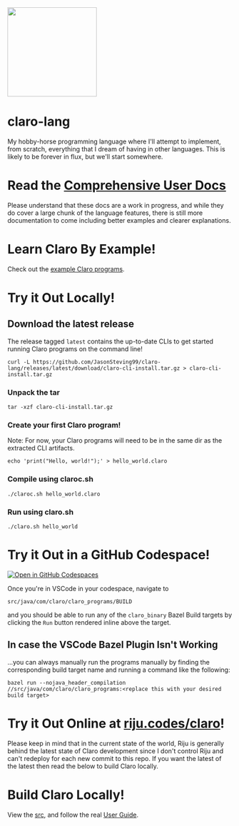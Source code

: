 <div align="left">
  <img src="https://github.com/JasonSteving99/claro-lang/blob/main/logo/ClaroLogoFromArrivalHeptapodOfferWeapon1.jpeg" width=200 height=200>
</div>

# claro-lang

My hobby-horse programming language where I'll attempt to implement, from
scratch, everything that I dream of having in other languages. This is
likely to be forever in flux, but we'll start somewhere.

# Read the [Comprehensive User Docs](https://jasonsteving99.github.io/claro-lang/)
Please understand that these docs are a work in progress, and while they do cover a large chunk of the language features, there is still more documentation to come including better examples and clearer explanations.

# Learn Claro By Example! 
Check out the [example Claro programs](https://github.com/JasonSteving99/claro-lang/tree/main/src/java/com/claro/claro_programs).

# Try it Out Locally!
## Download the latest release
The release tagged `latest` contains the up-to-date CLIs to get started running Claro programs on the command line!
```
curl -L https://github.com/JasonSteving99/claro-lang/releases/latest/download/claro-cli-install.tar.gz > claro-cli-install.tar.gz
```
### Unpack the tar
```
tar -xzf claro-cli-install.tar.gz
```
### Create your first Claro program!
Note: For now, your Claro programs will need to be in the same dir as the extracted CLI artifacts.
```
echo 'print("Hello, world!");' > hello_world.claro
```
### Compile using claroc.sh
```
./claroc.sh hello_world.claro
```
### Run using claro.sh
```
./claro.sh hello_world
```


# Try it Out in a GitHub Codespace!
[![Open in GitHub Codespaces](https://github.com/codespaces/badge.svg)](https://codespaces.new/JasonSteving99/claro-lang?quickstart=1)

Once you're in VSCode in your codespace, navigate to
```
src/java/com/claro/claro_programs/BUILD
```
and you should be able to run any of the `claro_binary` Bazel Build targets by clicking the `Run` button rendered inline above the target.

## In case the VSCode Bazel Plugin Isn't Working
...you can always manually run the programs manually by finding the corresponding build target name and running a command like the following:
```
bazel run --nojava_header_compilation //src/java/com/claro/claro_programs:<replace this with your desired build target>
```

# Try it Out Online at [riju.codes/claro](https://riju.codes/claro)!
Please keep in mind that in the current state of the world, Riju is generally behind the latest state of Claro development since I don't control Riju and can't redeploy for each new commit to this repo. If you want the latest of the latest then read the below to build Claro locally. 

# Build Claro Locally!
View the [src](https://github.com/JasonSteving99/claro-lang/tree/main/src/java/com/claro), and follow the real [User Guide](https://github.com/JasonSteving99/claro-lang/tree/main/src/java/com/claro#running-claro-programs).
